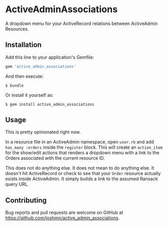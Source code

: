 # ActiveAdminAssociations

A dropdown menu for your ActiveRecord relations between ActiveAdmin Resources.

## Installation

Add this line to your application's Gemfile:

```ruby
gem 'active_admin_associations'
```

And then execute:

    $ bundle

Or install it yourself as:

    $ gem install active_admin_associations

## Usage

This is pretty opinionated right now.

In a resource file in an ActiveAdmin namespace, open `user.rb` and add `has_many :orders` inside the `register` block. This will create an `action_item` for the show/edit actions that renders a dropdown menu with a link to the Orders associated with the current resource ID. 

This does not do anything else. It does not mean to do anything else. It doesn't hit ActiveRecord or check to see that your `Order` resource actually exists inside ActiveAdmin. It simply builds a link to the assumed Ransack query URL.

## Contributing

Bug reports and pull requests are welcome on GitHub at https://github.com/joshmn/active_admin_associations.

